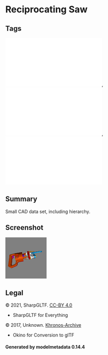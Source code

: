 # Reciprocating Saw

## Tags

![core](../../Models-core.md), ![issues](../../Models-issues.md), ![testing](../../Models-testing.md)

## Summary

Small CAD data set, including hierarchy.

## Screenshot

![screenshot](screenshot/screenshot.png)

## Legal

&copy; 2021, SharpGLTF. [CC-BY 4.0](https://creativecommons.org/licenses/by-nd/4.0/legalcode)

 - SharpGLTF for Everything

&copy; 2017, Unknown. [Khronos-Archive]()

 - Okino for Conversion to glTF

#### Generated by modelmetadata 0.14.4